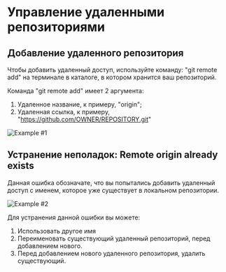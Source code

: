 # Управление удаленными репозиториями

## Добавление удаленного репозитория

Чтобы добавить удаленный доступ, используйте команду: "git remote add" на терминале в каталоге, в котором хранится ваш репозиторий.

Команда "git remote add" имеет 2 аргумента:

1. Удаленное название, к примеру, "origin";
2. Удаленная ссылка, к примеру, "https://github.com/OWNER/REPOSITORY.git"

![Example #1](exN1.png)

## Устранение неполадок: Remote origin already exists

Данная ошибка обозначате, что вы попытались добавить удаленный доступ с именем, которое уже существует в локальном репозитории.

![Example #2](exN2.png)

Для устранения данной ошибки вы можете:

1. Использовать другое имя
2. Переименовать существующий удаленный репозиторий, перед добавлением нового.
3. Перед добавлением нового удаленного репозитория, удалить существующий.
